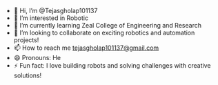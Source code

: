 - 👋 Hi, I’m @Tejasgholap101137
- 👀 I’m interested in Robotic 
- 🌱 I’m currently learning Zeal College of Engineering and Research
- 💞️ I’m looking to collaborate on exciting robotics and automation projects! 
- 📫 How to reach me tejasgholap101137@gmail.com
- 😄 Pronouns: He
- ⚡ Fun fact: I love building robots and solving challenges with creative solutions!

<!---
Tejasgholap101137/Tejasgholap101137 is a ✨ special ✨ repository because its `README.md` (this file) appears on your GitHub profile.
You can click the Preview link to take a look at your changes.
--->
